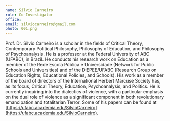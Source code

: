 ```yaml
---
name: Silvio Carneiro
role: Co-Investigator
office: 
email: silviocarneiro@gmail.com
photo: 001.png
---
```


Prof. Dr. Silvio Carneiro is a scholar in the fields of Critical Theory, Contemporary Political Philosophy, Philosophy of Education, and Philosophy of Psychoanalysis. He is a professor at the Federal University of ABC (UFABC), in Brazil. He conducts his research work on Education as a member of the Rede Escola Pública e Universidade (Network for Public Schools and Universities) and of the DiEPEE/UFABC (Research Group on Education Rights, Educational Policies, and Schools). His work as a member of the board of directors of the International Herbert Marcuse Society has, as its focus, Critical Theory, Education, Psychoanalysis, and Politics. He is currently inquiring into the dialectics of violence, with a particular emphasis on the dual role of violence as a significant component in both revolutionary emancipation and totalitarian Terror. Some of his papers can be found at [https://ufabc.academia.edu/SilvioCarneiro](https://ufabc.academia.edu/SilvioCarneiro). 